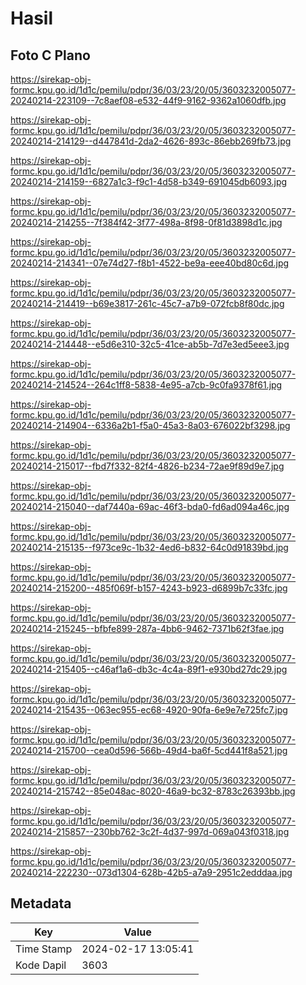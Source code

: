 # Hasil

## Foto C Plano

https://sirekap-obj-formc.kpu.go.id/1d1c/pemilu/pdpr/36/03/23/20/05/3603232005077-20240214-223109--7c8aef08-e532-44f9-9162-9362a1060dfb.jpg

https://sirekap-obj-formc.kpu.go.id/1d1c/pemilu/pdpr/36/03/23/20/05/3603232005077-20240214-214129--d447841d-2da2-4626-893c-86ebb269fb73.jpg

https://sirekap-obj-formc.kpu.go.id/1d1c/pemilu/pdpr/36/03/23/20/05/3603232005077-20240214-214159--6827a1c3-f9c1-4d58-b349-691045db6093.jpg

https://sirekap-obj-formc.kpu.go.id/1d1c/pemilu/pdpr/36/03/23/20/05/3603232005077-20240214-214255--7f384f42-3f77-498a-8f98-0f81d3898d1c.jpg

https://sirekap-obj-formc.kpu.go.id/1d1c/pemilu/pdpr/36/03/23/20/05/3603232005077-20240214-214341--07e74d27-f8b1-4522-be9a-eee40bd80c6d.jpg

https://sirekap-obj-formc.kpu.go.id/1d1c/pemilu/pdpr/36/03/23/20/05/3603232005077-20240214-214419--b69e3817-261c-45c7-a7b9-072fcb8f80dc.jpg

https://sirekap-obj-formc.kpu.go.id/1d1c/pemilu/pdpr/36/03/23/20/05/3603232005077-20240214-214448--e5d6e310-32c5-41ce-ab5b-7d7e3ed5eee3.jpg

https://sirekap-obj-formc.kpu.go.id/1d1c/pemilu/pdpr/36/03/23/20/05/3603232005077-20240214-214524--264c1ff8-5838-4e95-a7cb-9c0fa9378f61.jpg

https://sirekap-obj-formc.kpu.go.id/1d1c/pemilu/pdpr/36/03/23/20/05/3603232005077-20240214-214904--6336a2b1-f5a0-45a3-8a03-676022bf3298.jpg

https://sirekap-obj-formc.kpu.go.id/1d1c/pemilu/pdpr/36/03/23/20/05/3603232005077-20240214-215017--fbd7f332-82f4-4826-b234-72ae9f89d9e7.jpg

https://sirekap-obj-formc.kpu.go.id/1d1c/pemilu/pdpr/36/03/23/20/05/3603232005077-20240214-215040--daf7440a-69ac-46f3-bda0-fd6ad094a46c.jpg

https://sirekap-obj-formc.kpu.go.id/1d1c/pemilu/pdpr/36/03/23/20/05/3603232005077-20240214-215135--f973ce9c-1b32-4ed6-b832-64c0d91839bd.jpg

https://sirekap-obj-formc.kpu.go.id/1d1c/pemilu/pdpr/36/03/23/20/05/3603232005077-20240214-215200--485f069f-b157-4243-b923-d6899b7c33fc.jpg

https://sirekap-obj-formc.kpu.go.id/1d1c/pemilu/pdpr/36/03/23/20/05/3603232005077-20240214-215245--bfbfe899-287a-4bb6-9462-7371b62f3fae.jpg

https://sirekap-obj-formc.kpu.go.id/1d1c/pemilu/pdpr/36/03/23/20/05/3603232005077-20240214-215405--c46af1a6-db3c-4c4a-89f1-e930bd27dc29.jpg

https://sirekap-obj-formc.kpu.go.id/1d1c/pemilu/pdpr/36/03/23/20/05/3603232005077-20240214-215435--063ec955-ec68-4920-90fa-6e9e7e725fc7.jpg

https://sirekap-obj-formc.kpu.go.id/1d1c/pemilu/pdpr/36/03/23/20/05/3603232005077-20240214-215700--cea0d596-566b-49d4-ba6f-5cd441f8a521.jpg

https://sirekap-obj-formc.kpu.go.id/1d1c/pemilu/pdpr/36/03/23/20/05/3603232005077-20240214-215742--85e048ac-8020-46a9-bc32-8783c26393bb.jpg

https://sirekap-obj-formc.kpu.go.id/1d1c/pemilu/pdpr/36/03/23/20/05/3603232005077-20240214-215857--230bb762-3c2f-4d37-997d-069a043f0318.jpg

https://sirekap-obj-formc.kpu.go.id/1d1c/pemilu/pdpr/36/03/23/20/05/3603232005077-20240214-222230--073d1304-628b-42b5-a7a9-2951c2edddaa.jpg


## Metadata

| Key        | Value               |
| ---------- | ------------------- |
| Time Stamp | 2024-02-17 13:05:41 |
| Kode Dapil | 3603                |



